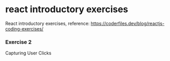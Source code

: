 # react introductory exercises

React introductory exercises, reference: https://coderfiles.dev/blog/reactjs-coding-exercises/

### Exercise 2

Capturing User Clicks
